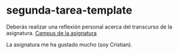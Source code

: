 # segunda-tarea-template

Deberás realizar una reflexión personal acerca del transcurso de la asignatura. [Campus de la asignatura](https://campusdoctoradoyposgrado2223.ull.es/course/view.php?id=2223110052)

La asignatura me ha gustado mucho (soy Cristian).
